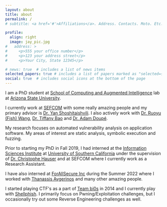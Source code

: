 ```yaml
---
layout: about                  
title: about
permalink: /
# subtitle: <a href='#'>Affiliations</a>. Address. Contacts. Moto. Etc.

profile:
  align: right                 
  image: jay_pic.jpg          
#   address: >                 
#     <p>555 your office number</p>   
#     <p>123 your address street</p>  
#     <p>Your City, State 12345</p>   

# news: true  # includes a list of news items 
selected_papers: true # includes a list of papers marked as "selected={true}"
social: true  # includes social icons at the bottom of the page 
---
```

  
I am a PhD student at [School of Computing and Augmented Intelligence](https://scai.engineering.asu.edu/) lab at [Arizona State University](https://www.asu.edu/).
  
I currently work at [SEFCOM](https://sefcom.asu.edu) with some really amazing people and my primary advisor is [Dr. Yan Shoshitaishvili](https://yancomm.net/).
I also actively work with [Dr. Ruoyu (Fish) Wang](https://ruoyuwang.me/), [Dr. Tiffany Bao](https://www.tiffanybao.com/) and [Dr. Adam Doupé](https://adamdoupe.com/).
  
My research focuses on automated vulnerability analysis on application software.
My areas of interest are static analysis, symbolic execution and fuzzing. 

Prior to starting my PhD in Fall 2019, I had interned at the [Information Sciences Institute](https://www.isi.edu/) at [University of Southern California](https://www.usc.edu/) under the supervision of [Dr. Christophe Hauser](https://bass.isi.edu/members/chris/) and at SEFCOM where I currently work as a Research Assistant.

I have also interned at [ForAllSecure Inc](https://forallsecure.com/) during the Summer 2022 where I worked with [Thanassis Avgerinos](https://users.ece.cmu.edu/~aavgerin/) and many other amazing people.

I started playing CTF's as a part of [Team bi0s](https://bi0s.in/) in 2014 and I currently play with [Shellphish](https://shellphish.net/).
I primarily focus on Pwning/Exploitation challenges, but I occasionally try out some Reverse Engineering challenges as well.
